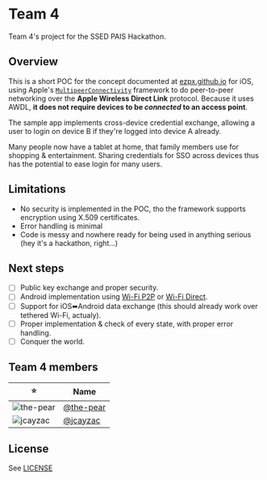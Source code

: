 # Team 4
Team 4's project for the SSED PAIS Hackathon.

## Overview
This is a short POC for the concept documented at [ezpx.github.io](https://ezpx.github.io/) for iOS, using Apple's [`MultipeerConnectivity`](https://developer.apple.com/documentation/multipeerconnectivity/) framework to do peer-to-peer networking over the **Apple Wireless Direct Link** protocol. Because it uses AWDL, **it does not require devices to be _connected_ to an access point**.

The sample app implements cross-device credential exchange, allowing a user to login on device B if they're logged into device A already.

Many people now have a tablet at home, that family members use for shopping & entertainment. Sharing credentials for SSO across devices thus has the potential to ease login for many users.

## Limitations
- No security is implemented in the POC, tho the framework supports encryption using X.509 certificates.
- Error handling is minimal
- Code is messy and nowhere ready for being used in anything serious (hey it's a hackathon, right…)

## Next steps
- [ ] Public key exchange and proper security.
- [ ] Android implementation using [Wi-Fi P2P](https://developer.android.com/guide/topics/connectivity/wifip2p.html) or [Wi-Fi Direct](https://developer.android.com/guide/topics/connectivity/wifi-aware.html).
- [ ] Support for iOS⬌Android data exchange (this should already work over tethered Wi-Fi, actualy).
- [ ] Proper implementation & check of every state, with proper error handling.
- [ ] Conquer the world.

## Team 4 members
|⭐️|Name|
|-|-|
|![the-pear](https://avatars3.githubusercontent.com/u/30165525?s=32)|[@the-pear](https://github.com/the-pear)|
|![jcayzac](https://avatars0.githubusercontent.com/u/106682?s=32)|[@jcayzac](https://github.com/jcayzac)|

## License
See [LICENSE](//github.com/PAISHackathon/team4/blob/master/LICENSE)
